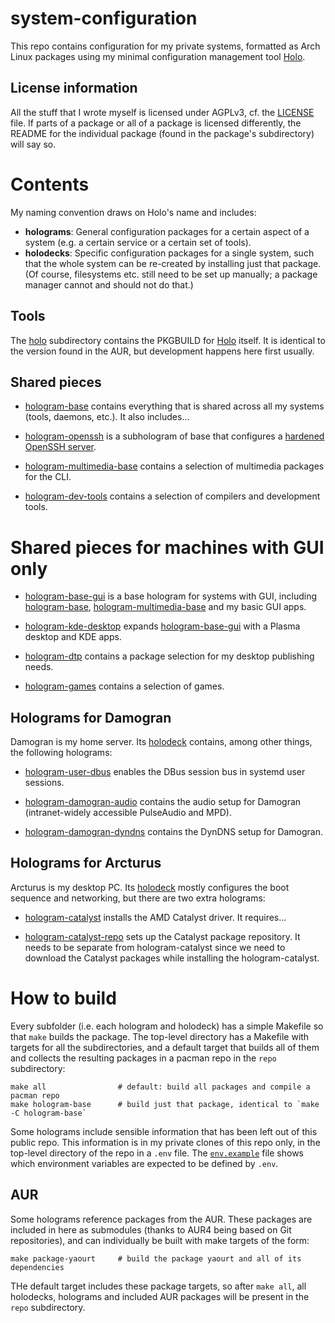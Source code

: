 # system-configuration

This repo contains configuration for my private systems, formatted as Arch
Linux packages using my minimal configuration management tool
[Holo](https://github.com/majewsky/holo).

## License information

All the stuff that I wrote myself is licensed under AGPLv3, cf. the
[LICENSE](LICENSE) file. If parts of a package or all of a package is licensed
differently, the README for the individual package (found in the package's
subdirectory) will say so.

# Contents

My naming convention draws on Holo's name and includes:

* **holograms**: General configuration packages for a certain aspect of a
  system (e.g. a certain service or a certain set of tools).
* **holodecks**: Specific configuration packages for a single system, such that
  the whole system can be re-created by installing just that package. (Of
  course, filesystems etc. still need to be set up manually; a package manager
  cannot and should not do that.)

## Tools

The [holo](holo) subdirectory contains the PKGBUILD for
[Holo](https://github.com/majewsky/holo) itself. It is identical to the version
found in the AUR, but development happens here first usually.

## Shared pieces

* [hologram-base](hologram-base) contains everything that is shared across all
  my systems (tools, daemons, etc.). It also includes...

* [hologram-openssh](hologram-openssh) is a subhologram of base that configures
  a [hardened OpenSSH server](https://stribika.github.io/2015/01/04/secure-secure-shell.html).

* [hologram-multimedia-base](hologram-multimedia-base) contains a selection of
  multimedia packages for the CLI.

* [hologram-dev-tools](hologram-dev-tools) contains a selection of compilers
  and development tools.

# Shared pieces for machines with GUI only

* [hologram-base-gui](hologram-base-gui) is a base hologram for systems with
  GUI, including [hologram-base](hologram-base),
  [hologram-multimedia-base](hologram-multimedia-base) and my basic GUI apps.

* [hologram-kde-desktop](hologram-kde-desktop) expands
  [hologram-base-gui](hologram-base-gui) with a Plasma desktop and KDE apps.

* [hologram-dtp](hologram-dtp) contains a package selection for my desktop
  publishing needs.

* [hologram-games](hologram-games) contains a selection of games.

## Holograms for Damogran

Damogran is my home server. Its [holodeck](holodeck-damogran) contains, among
other things, the following holograms:

* [hologram-user-dbus](hologram-user-dbus) enables the DBus session bus in
  systemd user sessions.

* [hologram-damogran-audio](hologram-damogran-audio) contains the audio
  setup for Damogran (intranet-widely accessible PulseAudio and MPD).

* [hologram-damogran-dyndns](hologram-damogran-dyndns) contains the DynDNS
  setup for Damogran.

## Holograms for Arcturus

Arcturus is my desktop PC. Its [holodeck](holodeck-arcturus) mostly configures
the boot sequence and networking, but there are two extra holograms:

* [hologram-catalyst](hologram-catalyst) installs the AMD Catalyst driver. It
  requires...

* [hologram-catalyst-repo](hologram-catalyst-repo) sets up the Catalyst package
  repository. It needs to be separate from hologram-catalyst since we need to
  download the Catalyst packages while installing the hologram-catalyst.

# How to build

Every subfolder (i.e. each hologram and holodeck) has a simple Makefile so that
`make` builds the package. The top-level directory has a Makefile with targets
for all the subdirectories, and a default target that builds all of them and
collects the resulting packages in a pacman repo in the `repo` subdirectory:

    make all                # default: build all packages and compile a pacman repo
    make hologram-base      # build just that package, identical to `make -C hologram-base`

Some holograms include sensible information that has been left out of this
public repo. This information is in my private clones of this repo only, in the
top-level directory of the repo in a `.env` file. The
[`env.example`](env.example) file shows which environment variables are
expected to be defined by `.env`.

## AUR

Some holograms reference packages from the AUR. These packages are included in
here as submodules (thanks to AUR4 being based on Git repositories), and can
individually be built with make targets of the form:

    make package-yaourt     # build the package yaourt and all of its dependencies

THe default target includes these package targets, so after `make all`, all
holodecks, holograms and included AUR packages will be present in the `repo`
subdirectory.
